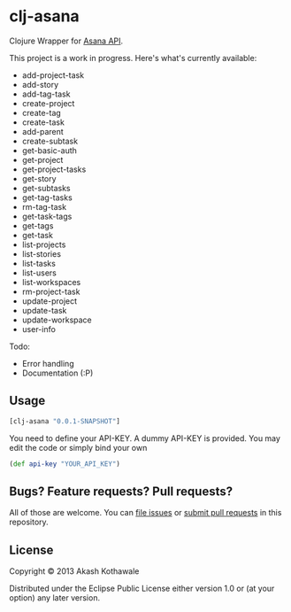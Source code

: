 # clj-asana

Clojure Wrapper for [Asana API](http://developer.asana.com/documentation/).

This project is a work in progress. Here's what's currently available:

- add-project-task
- add-story
- add-tag-task
- create-project
- create-tag
- create-task
- add-parent
- create-subtask
- get-basic-auth
- get-project
- get-project-tasks
- get-story
- get-subtasks
- get-tag-tasks
- rm-tag-task
- get-task-tags
- get-tags
- get-task
- list-projects
- list-stories
- list-tasks
- list-users
- list-workspaces
- rm-project-task
- update-project
- update-task
- update-workspace
- user-info

Todo:

- Error handling
- Documentation (:P)

## Usage

```clj
[clj-asana "0.0.1-SNAPSHOT"]
```

You need to define your API-KEY. A dummy API-KEY is provided. You may edit the
code or simply bind your own

```clj
(def api-key "YOUR_API_KEY")
```
## Bugs? Feature requests? Pull requests?

All of those are welcome. You can [file issues][issues] or [submit pull requests][pulls] in this repository.

[issues]: https://github.com/decached/clj-asana/issues
[pulls]: https://github.com/decached/clj-asana/pulls

## License

Copyright © 2013 Akash Kothawale

Distributed under the Eclipse Public License either version 1.0 or (at
your option) any later version.
